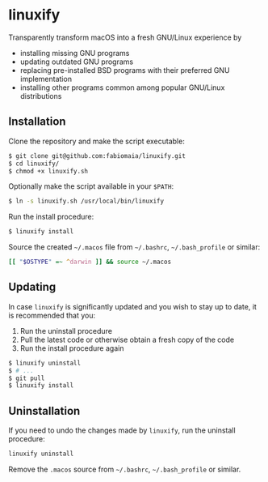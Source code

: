 # linuxify

Transparently transform macOS into a fresh GNU/Linux experience by

- installing missing GNU programs
- updating outdated GNU programs
- replacing pre-installed BSD programs with their preferred GNU implementation
- installing other programs common among popular GNU/Linux distributions

## Installation

Clone the repository and make the script executable:

```bash
$ git clone git@github.com:fabiomaia/linuxify.git
$ cd linuxify/
$ chmod +x linuxify.sh
```

Optionally make the script available in your `$PATH`:

```bash
$ ln -s linuxify.sh /usr/local/bin/linuxify
```

Run the install procedure:

```bash
$ linuxify install
```

Source the created `~/.macos` file from `~/.bashrc`, `~/.bash_profile` or similar:

```bash
[[ "$OSTYPE" =~ ^darwin ]] && source ~/.macos
```

## Updating

In case `linuxify` is significantly updated and you wish to stay up to date, it is recommended that you:

1. Run the uninstall procedure
2. Pull the latest code or otherwise obtain a fresh copy of the code
3. Run the install procedure again

```bash
$ linuxify uninstall
$ # ...
$ git pull
$ linuxify install
```

## Uninstallation

If you need to undo the changes made by `linuxify`, run the uninstall procedure:

```bash
linuxify uninstall
```

Remove the `.macos` source from `~/.bashrc`, `~/.bash_profile` or similar.
